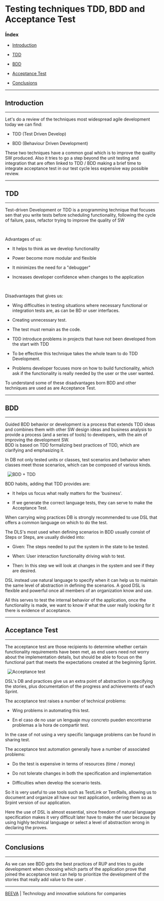# Testing techniques TDD, BDD and Acceptance Test

### Índex

* [Introduction](#introduction)

* [TDD](#tdd)

* [BDD](#bdd)

* [Acceptance Test](#acceptance-test)

* [Conclusions](#conclusions)


----------------
## Introduction
----------------

Let's do a review of the techniques most widespread agile development
today we can find:
 

* TDD (Test Driven Develop) 

* BDD (Behaviour Driven Development) 


These two techniques have a common goal which is to improve the quality
SW produced. Also it tries to go a step beyond the unit testing and
integration that are often linked to TDD / BDD making a brief time to
integrate acceptance test in our test cycle less expensive way possible
review.


--------
## TDD 
--------

Test-driven Development or TDD is a programming technique that focuses
sen that you write tests before scheduling functionality, following the
cycle of failure, pass, refactor trying to improve the quality of SW

 

Advantages of us:

* It helps to think as we develop functionality 

* Power become more modular and flexible 

* It minimizes the need for a "debugger" 

* Increases developer confidence when changes to the application 

 

Disadvantages that gives us:

* Wing difficulties in testing situations where necessary functional
    or integration tests are, as can be BD or user interfaces. 

* Creating unnecessary test. 

* The test must remain as the code. 

* TDD introduce problems in projects that have not been developed
    from the start with TDD 

* To be effective this technique takes the whole team to do TDD
    Development. 

* Problems developer focuses more on how to build functionality,
    which ask if the functionality is really needed by the user or the
    user wanted. 

To understand some of these disadvantages born BDD and other techniques
are used as are Acceptance Test.

-------
## BDD 
-------

Guided BDD behavior or development is a process that extends TDD ideas
and combines them with other SW design ideas and business analysis to
provide a process (and a series of tools) to developers, with the aim of
improving the development SW.\
BDD is based on TDD formalizing best practices of TDD, which are
clarifying and emphasizing it.

In DB not only tested units or classes, test scenarios and behavior when
classes meet those scenarios, which can be composed of various kinds.

 
![BDD + TDD](static/BDD1.jpg "BBD + TDD")
 

BDD habits, adding that TDD provides are:

* It helps us focus what really matters for the 'business'. 

* If we generate the correct language tests, they can serve to make
    the Acceptance Test. 


When carrying wing practices DB is strongly recommended to use DSL that
offers a common language on which to do the test.

The DLS's most used when defining scenarios in BDD usually consist of
Steps or Steps, are usually divided into:

* Given: The steps needed to put the system in the state to be
    tested. 

* When: User interaction functionality driving wish to test. 

* Then: In this step we will look at changes in the system and see if
    they are desired. 


DSL instead use natural language to specify when it can help us to
maintain the same level of abstraction in defining the scenarios. A good
DSL is flexible and powerful once all members of an organization know
and use.

All this serves to test the internal behavior of the application, once
the functionality is made, we want to know if what the user really
looking for it there is evidence of acceptance.

-----------------
## Acceptance Test
-----------------


The acceptance test are those recipients to determine whether certain
functionality requirements have been met, as end users need not worry
about the implementation details, but should be able to focus on the
functional part that meets the expectations created at the beginning
Sprint.

 
![Acceptance test](static/BDD2.jpg "Acceptance test")


DSL's DB and practices give us an extra point of abstraction in
specifying the stories, plus documentation of the progress and
achievements of each Sprint.

The acceptance test raises a number of technical problems:

* Wing problems in automating this test. 

* En el caso de no usar un lenguaje muy concreto pueden encontrarse
    problemas a la hora de compartir test. 

In the case of not using a very specific language problems can be found
in sharing test.

The acceptance test automation generally have a number of associated
problems:

* Do the test is expensive in terms of resources (time / money) 

* Do not tolerate changes in both the specification and
    implementation 

* Difficulties when develop the scenario tests. 


So it is very useful to use tools such as TestLink or TestRails,
allowing us to document and organize all have our test application,
ordering them so as Srpint version of our application.


Here the use of DSL is almost essential, since freedom of natural
language specification makes it very difficult later have to make the
user because by using highly technical language or select a level of
abstraction wrong in declaring the proves.


-------------
## Conclusions 
-------------

As we can see BDD gets the best practices of RUP and tries to guide
development when choosing which parts of the application prove that
joined the acceptance test can help to prioritize the development of the
stories that really add value to the user .

___

[BEEVA](https://www.beeva.com) | Technology and innovative solutions for companies


